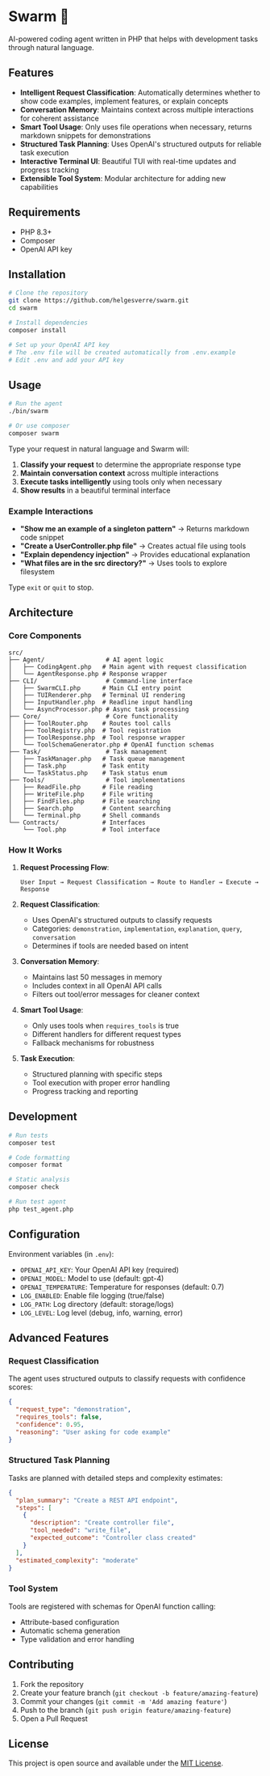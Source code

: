 # Swarm 💮

AI-powered coding agent written in PHP that helps with development tasks through natural language.

## Features

- **Intelligent Request Classification**: Automatically determines whether to show code examples, implement features, or explain concepts
- **Conversation Memory**: Maintains context across multiple interactions for coherent assistance
- **Smart Tool Usage**: Only uses file operations when necessary, returns markdown snippets for demonstrations
- **Structured Task Planning**: Uses OpenAI's structured outputs for reliable task execution
- **Interactive Terminal UI**: Beautiful TUI with real-time updates and progress tracking
- **Extensible Tool System**: Modular architecture for adding new capabilities

## Requirements

- PHP 8.3+
- Composer
- OpenAI API key

## Installation

```bash
# Clone the repository
git clone https://github.com/helgesverre/swarm.git
cd swarm

# Install dependencies
composer install

# Set up your OpenAI API key
# The .env file will be created automatically from .env.example
# Edit .env and add your API key
```

## Usage

```bash
# Run the agent
./bin/swarm

# Or use composer
composer swarm
```

Type your request in natural language and Swarm will:

1. **Classify your request** to determine the appropriate response type
2. **Maintain conversation context** across multiple interactions
3. **Execute tasks intelligently** using tools only when necessary
4. **Show results** in a beautiful terminal interface

### Example Interactions

- **"Show me an example of a singleton pattern"** → Returns markdown code snippet
- **"Create a UserController.php file"** → Creates actual file using tools
- **"Explain dependency injection"** → Provides educational explanation
- **"What files are in the src directory?"** → Uses tools to explore filesystem

Type `exit` or `quit` to stop.

## Architecture

### Core Components

```
src/
├── Agent/                 # AI agent logic
│   ├── CodingAgent.php   # Main agent with request classification
│   └── AgentResponse.php # Response wrapper
├── CLI/                   # Command-line interface
│   ├── SwarmCLI.php      # Main CLI entry point
│   ├── TUIRenderer.php   # Terminal UI rendering
│   ├── InputHandler.php  # Readline input handling
│   └── AsyncProcessor.php # Async task processing
├── Core/                  # Core functionality
│   ├── ToolRouter.php    # Routes tool calls
│   ├── ToolRegistry.php  # Tool registration
│   ├── ToolResponse.php  # Tool response wrapper
│   └── ToolSchemaGenerator.php # OpenAI function schemas
├── Task/                  # Task management
│   ├── TaskManager.php   # Task queue management
│   ├── Task.php          # Task entity
│   └── TaskStatus.php    # Task status enum
├── Tools/                 # Tool implementations
│   ├── ReadFile.php      # File reading
│   ├── WriteFile.php     # File writing
│   ├── FindFiles.php     # File searching
│   ├── Search.php        # Content searching
│   └── Terminal.php      # Shell commands
└── Contracts/            # Interfaces
    └── Tool.php          # Tool interface
```

### How It Works

1. **Request Processing Flow**:
   ```
   User Input → Request Classification → Route to Handler → Execute → Response
   ```

2. **Request Classification**:
   - Uses OpenAI's structured outputs to classify requests
   - Categories: `demonstration`, `implementation`, `explanation`, `query`, `conversation`
   - Determines if tools are needed based on intent

3. **Conversation Memory**:
   - Maintains last 50 messages in memory
   - Includes context in all OpenAI API calls
   - Filters out tool/error messages for cleaner context

4. **Smart Tool Usage**:
   - Only uses tools when `requires_tools` is true
   - Different handlers for different request types
   - Fallback mechanisms for robustness

5. **Task Execution**:
   - Structured planning with specific steps
   - Tool execution with proper error handling
   - Progress tracking and reporting

## Development

```bash
# Run tests
composer test

# Code formatting
composer format

# Static analysis
composer check

# Run test agent
php test_agent.php
```

## Configuration

Environment variables (in `.env`):

- `OPENAI_API_KEY`: Your OpenAI API key (required)
- `OPENAI_MODEL`: Model to use (default: gpt-4)
- `OPENAI_TEMPERATURE`: Temperature for responses (default: 0.7)
- `LOG_ENABLED`: Enable file logging (true/false)
- `LOG_PATH`: Log directory (default: storage/logs)
- `LOG_LEVEL`: Log level (debug, info, warning, error)

## Advanced Features

### Request Classification
The agent uses structured outputs to classify requests with confidence scores:
```json
{
  "request_type": "demonstration",
  "requires_tools": false,
  "confidence": 0.95,
  "reasoning": "User asking for code example"
}
```

### Structured Task Planning
Tasks are planned with detailed steps and complexity estimates:
```json
{
  "plan_summary": "Create a REST API endpoint",
  "steps": [
    {
      "description": "Create controller file",
      "tool_needed": "write_file",
      "expected_outcome": "Controller class created"
    }
  ],
  "estimated_complexity": "moderate"
}
```

### Tool System
Tools are registered with schemas for OpenAI function calling:
- Attribute-based configuration
- Automatic schema generation
- Type validation and error handling

## Contributing

1. Fork the repository
2. Create your feature branch (`git checkout -b feature/amazing-feature`)
3. Commit your changes (`git commit -m 'Add amazing feature'`)
4. Push to the branch (`git push origin feature/amazing-feature`)
5. Open a Pull Request

## License

This project is open source and available under the [MIT License](LICENSE).